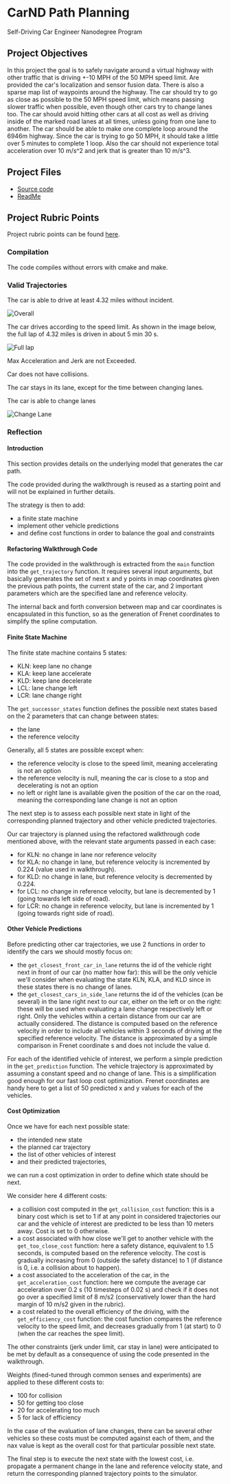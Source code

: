 # CarND Path Planning
Self-Driving Car Engineer Nanodegree Program

## Project Objectives
In this project the goal is to safely navigate around a virtual highway with other traffic that is driving +-10 MPH of the 50 MPH speed limit. Are provided the car's localization and sensor fusion data. There is also a sparse map list of waypoints around the highway. The car should try to go as close as possible to the 50 MPH speed limit, which means passing slower traffic when possible, even though  other cars try to change lanes too. The car should avoid hitting other cars at all cost as well as driving inside of the marked road lanes at all times, unless going from one lane to another. The car should be able to make one complete loop around the 6946m highway. Since the car is trying to go 50 MPH, it should take a little over 5 minutes to complete 1 loop. Also the car should not experience total acceleration over 10 m/s^2 and jerk that is greater than 10 m/s^3.

## Project Files

* [Source code](https://github.com/schambon77/CarND-Path-Planning/tree/master/src)
* [ReadMe](https://github.com/schambon77/CarND-Path-Planning/blob/master/README.md)

## Project Rubric Points

Project rubric points can be found [here](https://review.udacity.com/#!/rubrics/1020/view).

### Compilation

The code compiles without errors with cmake and make.

### Valid Trajectories

The car is able to drive at least 4.32 miles without incident.

![Overall][image1]

The car drives according to the speed limit. As shown in the image below, the full lap of 4.32 miles is driven in about 5 min 30 s.

![Full lap][image3]

Max Acceleration and Jerk are not Exceeded.

Car does not have collisions.

The car stays in its lane, except for the time between changing lanes.

The car is able to change lanes

![Change Lane][image2]

### Reflection

#### Introduction

This section provides details on the underlying model that generates the car path.

The code provided during the walkthrough is reused as a starting point and will not be explained in further details.

The strategy is then to add:

* a finite state machine
* implement other vehicle predictions
* and define cost functions in order to balance the goal and constraints

#### Refactoring Walkthrough Code

The code provided in the walkthrough is extracted from the `main` function into the `get_trajectory` function. It requires several input arguments, but basically generates the set of next x and y points in map coordinates given the previous path points, the current state of the car, and 2 important parameters which are the specified lane and reference velocity.

The internal back and forth conversion between map and car coordinates is encapsulated in this function, so as the generation of Frenet coordinates to simplify the spline computation.

#### Finite State Machine

The finite state machine contains 5 states:

* KLN: keep lane no change
* KLA: keep lane accelerate
* KLD: keep lane decelerate
* LCL: lane change left
* LCR: lane change right

The `get_successor_states` function defines the possible next states based on the 2 parameters that can change between states:

* the lane
* the reference velocity

Generally, all 5 states are possible except when:

* the reference velocity is close to the speed limit, meaning accelerating is not an option
* the reference velocity is null, meaning the car is close to a stop and decelerating is not an option
* no left or right lane is available given the position of the car on the road, meaning the corresponding lane change is not an option 

The next step is to assess each possible next state in light of the corresponding planned trajectory and other vehicle predicted trajectories.

Our car trajectory is planned using the refactored walkthrough code mentioned above, with the relevant state arguments passed in each case:

* for KLN: no change in lane nor reference velocity
* for KLA: no change in lane, but reference velocity is incremented by 0.224 (value used in walkthrough).
* for KLD: no change in lane, but reference velocity is decremented by 0.224.
* for LCL: no change in reference velocity, but lane is decremented by 1 (going towards left side of road). 
* for LCR: no change in reference velocity, but lane is incremented by 1 (going towards right side of road). 

#### Other Vehicle Predictions 

Before predicting other car trajectories, we use 2 functions in order to identify the cars we should mostly focus on:

* the `get_closest_front_car_in_lane` returns the id of the vehicle right next in front of our car (no matter how far): this will be the only vehicle we'll consider when evaluating the state KLN, KLA, and KLD since in these states there is no change of lanes.
* the `get_closest_cars_in_side_lane` returns the id of the vehicles (can be several) in the lane right next to our car, either on the left or on the right: these will be used when evaluating a lane change respectively left or right. Only the vehicles within a certain distance from our car are actually considered. The distance is computed based on the reference velocity in order to include all vehicles within 3 seconds of driving at the specified reference velocity. The distance is approximated by a simple comparison in Frenet coordinate s and does not include the value d.

For each of the identified vehicle of interest, we perform a simple prediction in the `get_prediction` function. The vehicle trajectory is approximated by assuming a constant speed and no change of lane. This is a simplification good enough for our fast loop cost optimization. Frenet coordinates are handy here to get a list of 50 predicted x and y values for each of the vehicles.  

#### Cost Optimization

Once we have for each next possible state:

* the intended new state
* the planned car trajectory
* the list of other vehicles of interest
* and their predicted trajectories,

we can run a cost optimization in order to define which state should be next.

We consider here 4 different costs:

* a collision cost computed in the `get_collision_cost` function: this is a binary cost which is set to 1 if at any point in considered trajectories our car and the vehicle of interest are predicted to be less than 10 meters away. Cost is set to 0 otherwise.
* a cost associated with how close we'll get to another vehicle with the `get_too_close_cost` function: here a safety distance, equivalent to 1.5 seconds, is computed based on the reference velocity. The cost is gradually increasing from 0 (outside the safety distance) to 1 (if distance is 0, i.e. a collision about to happen).
* a cost associated to the acceleration of the car, in the `get_acceleration_cost` function: here we compute the average car acceleration over 0.2 s (10 timesteps of 0.02 s) and check if it does not go over a specified limit of 8 m/s2 (conservatively lower than the hard margin of 10 m/s2 given in the rubric).
* a cost related to the overall efficiency of the driving, with the `get_efficiency_cost` function: the cost function compares the reference velocity to the speed limit, and decreases gradually from 1 (at start) to 0 (when the car reaches the spee limit). 

The other constraints (jerk under limit, car stay in lane) were anticipated to be met by default as a consequence of using the code presented in the walkthrough.

Weights (fined-tuned through common senses and experiments) are applied to these different costs to:

* 100 for collision
* 50 for getting too close
* 20 for accelerating too much
* 5 for lack of efficiency

In the case of the evaluation of lane changes, there can be several other vehicles so these costs must be computed against each of them, and the nax value is kept as the overall cost for that particular possible next state.

The final step is to execute the next state with the lowest cost, i.e. propagate a permanent change in the lane and reference velocity state, and return the corresponding planned trajectory points to the simulator.

[//]: # (Image References)

[image1]: ./overall.JPG "Overall result"
[image2]: ./change_lane.JPG "Change lane"
[image3]: ./full_lap.JPG "Full lap"
